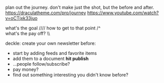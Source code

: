 plan out the journey. don't make just the shot, but the before and after.
https://draculatheme.com/pro/journey
https://www.youtube.com/watch?v=oCTjxk33juo

what's the goal ////
how to get to that point /^\
what's the pay off? \\\

deckle: create your own newsletter
before:
- start by adding feeds and favorite items
- add them to a document
**hit publish**
- ...people follow/subscribe? 
- pay money? 
- find out something interesting you didn't know before?
